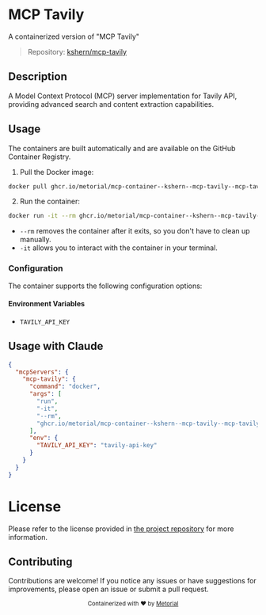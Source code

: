 
# MCP Tavily

A containerized version of "MCP Tavily"

> Repository: [kshern/mcp-tavily](https://github.com/kshern/mcp-tavily)

## Description

A Model Context Protocol (MCP) server implementation for Tavily API, providing advanced search and content extraction capabilities.


## Usage

The containers are built automatically and are available on the GitHub Container Registry.

1. Pull the Docker image:

```bash
docker pull ghcr.io/metorial/mcp-container--kshern--mcp-tavily--mcp-tavily
```

2. Run the container:

```bash
docker run -it --rm ghcr.io/metorial/mcp-container--kshern--mcp-tavily--mcp-tavily 
```

- `--rm` removes the container after it exits, so you don't have to clean up manually.
- `-it` allows you to interact with the container in your terminal.


### Configuration

The container supports the following configuration options:




#### Environment Variables

- `TAVILY_API_KEY`




## Usage with Claude

```json
{
  "mcpServers": {
    "mcp-tavily": {
      "command": "docker",
      "args": [
        "run",
        "-it",
        "--rm",
        "ghcr.io/metorial/mcp-container--kshern--mcp-tavily--mcp-tavily"
      ],
      "env": {
        "TAVILY_API_KEY": "tavily-api-key"
      }
    }
  }
}
```

# License

Please refer to the license provided in [the project repository](https://github.com/kshern/mcp-tavily) for more information.

## Contributing

Contributions are welcome! If you notice any issues or have suggestions for improvements, please open an issue or submit a pull request.

<div align="center">
  <sub>Containerized with ❤️ by <a href="https://metorial.com">Metorial</a></sub>
</div>
  